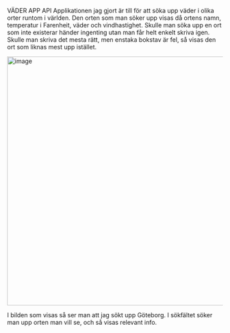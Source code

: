VÄDER APP API
Applikationen jag gjort är till för att söka upp väder i olika orter runtom i världen. Den orten som man söker upp visas då ortens namn, temperatur i Farenheit, väder och
vindhastighet. Skulle man söka upp en ort som inte existerar händer ingenting utan man får helt enkelt skriva igen. Skulle man skriva det mesta rätt, men enstaka bokstav är
fel, så visas den ort som liknas mest upp istället.

<img width="581" alt="image" src="https://github.com/abban04/Vader-App-api/assets/92086872/9d741eb1-ab2b-4b57-9be7-c5fa414376b5">

I bilden som visas så ser man att jag sökt upp Göteborg. I sökfältet söker man upp orten man vill se, och så visas relevant info.

